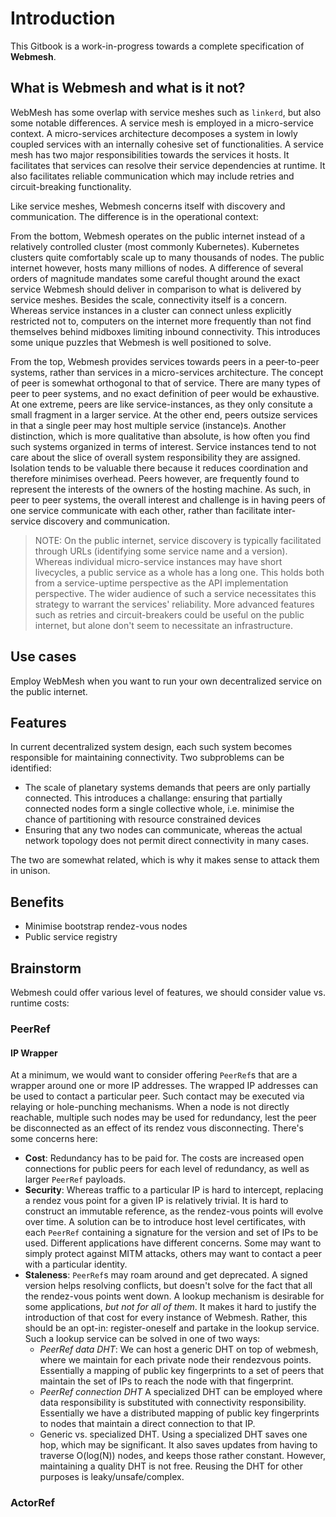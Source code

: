# Introduction

This Gitbook is a work-in-progress towards a complete specification of **Webmesh**.

## What is Webmesh and what is it not?

WebMesh has some overlap with service meshes such as `linkerd`, but also some notable differences. A service mesh is employed in a micro-service context. A micro-services architecture decomposes a system in lowly coupled services with an internally cohesive set of functionalities. A service mesh has two major responsibilities towards the services it hosts. It facilitates that services can resolve their service dependencies at runtime. It also facilitates reliable communication which may include retries and circuit-breaking functionality.

Like service meshes, Webmesh concerns itself with discovery and communication. The difference is in the operational context:

From the bottom, Webmesh operates on the public internet instead of a relatively controlled cluster (most commonly Kubernetes). Kubernetes clusters quite comfortably scale up to many thousands of nodes. The public internet however, hosts many millions of nodes. A difference of several orders of magnitude mandates some careful thought around the exact service Webmesh should deliver in comparison to what is delivered by service meshes. Besides the scale, connectivity itself is a concern. Whereas service instances in a cluster can connect unless explicitly restricted not to, computers on the internet more frequently than not find themselves behind midboxes limiting inbound connectivity. This introduces some unique puzzles that Webmesh is well positioned to solve.

From the top, Webmesh provides services towards peers in a peer-to-peer systems, rather than services in a micro-services architecture. The concept of peer is somewhat orthogonal to that of service. There are many types of peer to peer systems, and no exact definition of peer would be exhaustive. At one extreme, peers are like service-instances, as they only consitute a small fragment in a larger service. At the other end, peers outsize services in that a single peer may host multiple service (instance)s. Another distinction, which is more qualitative than absolute, is how often you find such systems organized in terms of interest. Service instances tend to not care about the slice of overall system responsibility they are assigned. Isolation tends to be valuable there because it reduces coordination and therefore minimises overhead. Peers however, are frequently found to represent the interests of the owners of the hosting machine. As such, in peer to peer systems, the overall interest and challenge is in having peers of one service communicate with each other, rather than facilitate inter-service discovery and communication.

> NOTE: On the public internet, service discovery is typically facilitated through URLs (identifying some service name and a version).  Whereas individual micro-service instances may have short livecycles, a public service as a whole has a long one. This holds both from a service-uptime perspective as the API implementation perspective. The wider audience of such a service necessitates this strategy to warrant the services' reliability. More advanced features such as retries and circuit-breakers could be useful on the public internet, but alone don't seem to necessitate an infrastructure.

## Use cases

Employ WebMesh when you want to run your own decentralized service on the public internet.

## Features

In current decentralized system design, each such system becomes responsible for maintaining connectivity. Two subproblems can be identified:

- The scale of planetary systems demands that peers are only partially connected. This introduces a challange: ensuring that partially connected nodes form a single collective whole, i.e. minimise the chance of partitioning with resource constrained devices
- Ensuring that any two nodes can communicate, whereas the actual network topology does not permit direct connectivity in many cases.

The two are somewhat related, which is why it makes sense to attack them in unison.

## Benefits

 - Minimise bootstrap rendez-vous nodes
 - Public service registry

## Brainstorm

Webmesh could offer various level of features, we should consider value vs. runtime costs:

### PeerRef

#### IP Wrapper

At a minimum, we would want to consider offering `PeerRef`s that are a wrapper around one or more IP addresses. The wrapped IP addresses can be used to contact a particular peer. Such contact may be executed via relaying or hole-punching mechanisms. When a node is not directly reachable, multiple such nodes may be used for redundancy, lest the peer be disconnected as an effect of its rendez vous disconnecting. There's some concerns here:

- **Cost**: Redundancy has to be paid for. The costs are increased open connections for public peers for each level of redundancy, as well as larger `PeerRef` payloads.
- **Security**: Whereas traffic to a particular IP is hard to intercept, replacing a rendez vous point for a given IP is relatively trivial. It is hard to construct an immutable reference, as the rendez-vous points will evolve over time. A solution can be to introduce host level certificates, with each `PeerRef` containing a signature for the version and set of IPs to be used. Different applications have different concerns. Some may want to simply protect against MITM attacks, others may want to contact a peer with a particular identity.
- **Staleness**: `PeerRef`s may roam around and get deprecated. A signed version helps resolving conflicts, but doesn't solve for the fact that all the rendez-vous points went down. A lookup mechanism is desirable for some applications, *but not for all of them*. It makes it hard to justify the introduction of that cost for every instance of Webmesh. Rather, this should be an opt-in: register-oneself and partake in the lookup service. Such a lookup service can be solved in one of two ways:
    - *PeerRef data DHT*: We can host a generic DHT on top of webmesh, where we maintain for each private node their rendezvous points. Essentially a mapping of public key fingerprints to a set of peers that maintain the set of IPs to reach the node with that fingerprint.
    - *PeerRef connection DHT* A specialized DHT can be employed where data responsibility is substituted with connectivity responsibility. Essentially we have a distributed mapping of public key fingerprints to nodes that maintain a direct connection to that IP.
    - Generic vs. specialized DHT. Using a specialized DHT saves one hop, which may be significant. It also saves updates from having to traverse O(log(N)) nodes, and keeps those rather constant. However, maintaining a quality DHT is not free. Reusing the DHT for other purposes is leaky/unsafe/complex.

#### 

### ActorRef

